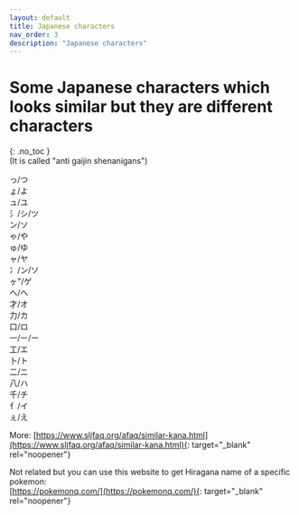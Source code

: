 ```yaml
---
layout: default
title: Japanese characters
nav_order: 3
description: "Japanese characters"
---
```


# Some Japanese characters which looks similar but they are different characters
{: .no_toc }
<br>(It is called "anti gaijin shenanigans")

っ/つ<br>
ょ/よ<br>
ュ/ユ<br>
氵/シ/ツ<br>
ン/ソ<br>
ゃ/や<br>
ゅ/ゆ<br>
ャ/ヤ<br>
冫/ン/ソ<br>
ヶ"/ゲ<br>
ヘ/へ<br>
才/オ<br>
力/カ<br>
口/ロ<br>
一/ー/ー<br>
工/エ<br>
卜/ト<br>
二/ニ<br>
八/ハ<br>
千/チ<br>
亻/イ<br>
ぇ/え<br>

More: [https://www.sljfaq.org/afaq/similar-kana.html](https://www.sljfaq.org/afaq/similar-kana.html){: target="_blank" rel="noopener"}

Not related but you can use this website to get Hiragana name of a specific pokemon:<br>
[https://pokemonq.com/](https://pokemonq.com/){: target="_blank" rel="noopener"}
